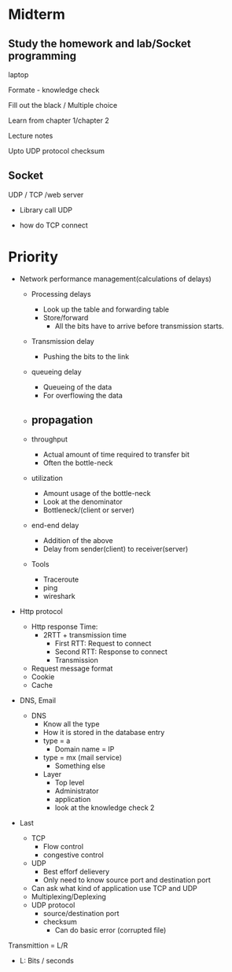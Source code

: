 # Midterm

## Study the homework and lab/Socket programming

laptop

Formate - knowledge check

Fill out the black / Multiple choice

Learn from chapter 1/chapter 2

Lecture notes

Upto UDP protocol checksum

## Socket
UDP / TCP /web server
- Library call UDP

- how do TCP connect

# Priority
- Network performance management(calculations of delays)
  - Processing delays
    - Look up the table and forwarding table
    - Store/forward
      - All the bits have to arrive before transmission starts.
  - Transmission delay
    - Pushing the bits to the link
  - queueing delay
    - Queueing of the data
    - For overflowing the data
  - propagation
    - 
  - throughput
    - Actual amount of time required to transfer bit
    - Often the bottle-neck
  - utilization
    - Amount usage of the bottle-neck
    - Look at the denominator
    - Bottleneck/(client or server)
  - end-end delay
    - Addition of the above
    - Delay from sender(client) to receiver(server)
  

  - Tools
    - Traceroute
    - ping
    - wireshark

- Http protocol
  - Http response Time:
    - 2RTT + transmission time
      - First RTT: Request to connect
      - Second RTT: Response to connect
      - Transmission
  - Request message format
  - Cookie
  - Cache

- DNS, Email
  - DNS
    - Know all the type
    - How it is stored in the database entry
    - type = a
      - Domain name = IP
    - type = mx (mail service)
      - Something else
    - Layer
      - Top level
      - Administrator
      - application
      - look at the knowledge check 2

- Last
  - TCP
    - Flow control
    - congestive control
  - UDP
    - Best efforf delievery
    - Only need to know source port and destination port
  - Can ask what kind of application use TCP and UDP
  - Multiplexing/Deplexing
  - UDP protocol
    - source/destination port
    - checksum
      - Can do basic error (corrupted file)

Transmittion = L/R
- L: Bits / seconds
